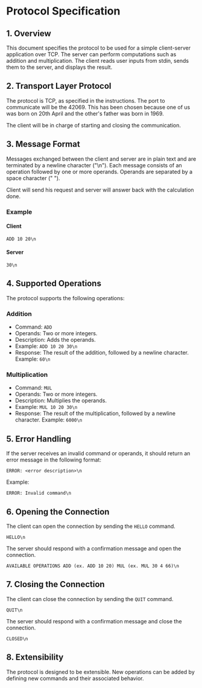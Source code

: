 # Protocol Specification

## 1. Overview

This document specifies the protocol to be used for a simple client-server application over TCP. The server can perform computations such as addition and multiplication. The client reads user inputs from stdin, sends them to the server, and displays the result.

## 2. Transport Layer Protocol
The protocol is TCP, as specified in the instructions.
The port to communicate will be the 42069. This has been chosen because one of us was born on 20th April and the other's father was born in 1969.

The client will be in charge of starting and closing the communication.

## 3. Message Format

Messages exchanged between the client and server are in plain text and are terminated by a newline character ("\n"). Each message consists of an operation followed by one or more operands. Operands are separated by a space character (" ").

Client will send his request and server will answer back with the calculation done.

### Example

#### Client
```
ADD 10 20\n
```

#### Server
```
30\n
```

## 4. Supported Operations

The protocol supports the following operations:

### Addition

- Command: `ADD`
- Operands: Two or more integers.
- Description: Adds the operands.
- Example: `ADD 10 20 30\n`
- Response: The result of the addition, followed by a newline character. Example: `60\n`

### Multiplication

- Command: `MUL`
- Operands: Two or more integers.
- Description: Multiplies the operands.
- Example: `MUL 10 20 30\n`
- Response: The result of the multiplication, followed by a newline character. Example: `6000\n`

## 5. Error Handling

If the server receives an invalid command or operands, it should return an error message in the following format:

```
ERROR: <error description>\n
```

Example:

```
ERROR: Invalid command\n
```

## 6. Opening the Connection

The client can open the connection by sending the `HELLO` command.

```
HELLO\n
```

The server should respond with a confirmation message and open the connection.

```
AVAILABLE OPERATIONS ADD (ex. ADD 10 20) MUL (ex. MUL 30 4 66)\n
```

## 7. Closing the Connection

The client can close the connection by sending the `QUIT` command.

```
QUIT\n
```

The server should respond with a confirmation message and close the connection.

```
CLOSED\n
```

## 8. Extensibility
The protocol is designed to be extensible. New operations can be added by defining new commands and their associated behavior.
